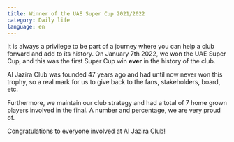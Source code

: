 ```yaml
---
title: Winner of the UAE Super Cup 2021/2022
category: Daily life
language: en
---
```

It is always a privilege to be part of a journey where you can help a club forward and add to its history. On January 7th 2022, we won the UAE Super Cup, and this was the first Super Cup win **ever** in the history of the club.

Al Jazira Club was founded 47 years ago and had until now never won this trophy, so a real mark for us to give back to the fans, stakeholders, board, etc.

Furthermore, we maintain our club strategy and had a total of 7 home grown players involved in the final. A number and percentage, we are very proud of.

Congratulations to everyone involved at Al Jazira Club!
